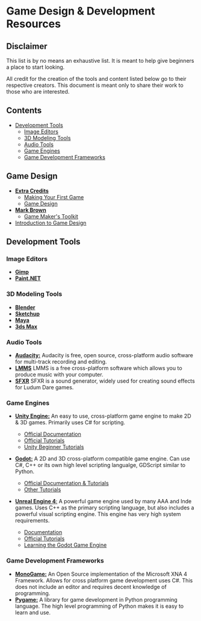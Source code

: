 # Game Design & Development Resources

## Disclaimer

This list is by no means an exhaustive list. It is meant to help give beginners a place to start looking.

All credit for the creation of the tools and content listed below go to their respective creators. This document is meant only to share their work to those who are interested.
## Contents
* [Development Tools](#development-tools)
    + [Image Editors](#image-editors)
    + [3D Modeling Tools](#3d-modeling-tools)
    + [Audio Tools](#audio-tools)
    + [Game Engines](#game-engines)
    + [Game Development Frameworks](#game-development-frameworks)

## Game Design
* [**Extra Credits**](https://www.youtube.com/channel/UCCODtTcd5M1JavPCOr_Uydg)
  * [Making Your First Game](https://www.youtube.com/watch?v=z06QR-tz1_o&list=PLhyKYa0YJ_5C6QC36h5eApOyXtx98ehGi)
  * [Game Design](https://www.youtube.com/watch?v=e31OSVZF77w&list=PLhyKYa0YJ_5BkTruCmaBBZ8z6cP9KzPiX&index=2)
* [**Mark Brown**](https://www.youtube.com/channel/UCqJ-Xo29CKyLTjn6z2XwYAw)
  * [Game Maker's Toolkit](https://www.youtube.com/playlist?list=PLc38fcMFcV_s7Lf6xbeRfWYRt7-Vmi_X9)
* [Introduction to Game Design](https://www.coursera.org/learn/game-design)

## Development Tools

### Image Editors
* [**Gimp**](https://www.gimp.org/)
* [**Paint.NET**](https://www.getpaint.net/)

### 3D Modeling Tools

* [**Blender**](https://www.blender.org/)
* [**Sketchup**](https://www.sketchup.com/products/sketchup-free)
* [**Maya**](https://www.autodesk.com/education/free-software/maya)
* [**3ds Max**](https://www.autodesk.com/education/free-software/3ds-max)

### Audio Tools
* [**Audacity:**](http://www.audacityteam.org/)
Audacity is free, open source, cross-platform audio software for multi-track recording and editing.
* [**LMMS**](http://lmms.sourceforge.net/)
LMMS is a free cross-platform software which allows you to produce music with your computer.
* [**SFXR**](http://www.drpetter.se/project_sfxr.html)
SFXR is a sound generator, widely used for creating sound effects for Ludum Dare games.

### Game Engines
* [**Unity Engine:**](https://unity3d.com)
An easy to use, cross-platform game engine to make 2D & 3D games. Primarily uses C# for scripting.
  * [Official Documentation](https://docs.unity3d.com/Manual/index.html)
  * [Official Tutorials](https://unity3d.com/learn/tutorials)
  * [Unity Beginner Tutorials](https://www.youtube.com/watch?v=IlKaB1etrik&list=PLPV2KyIb3jR5QFsefuO2RlAgWEz6EvVi6&index=2)

* [**Godot:**](https://godotengine.org/)
A 2D and 3D cross-platform compatible game engine. Can use C#, C++ or its own high level scripting langualge, GDScript similar to Python.
  * [Official Documentation & Tutorials](http://docs.godotengine.org/en/3.0/index.html)
  * [Other Tutorials](https://www.youtube.com/watch?v=gHA4M2cqWb0&list=PLsk-HSGFjnaFISfGRTXxp65FXOa9UkYc5)
* [**Unreal Engine 4**:](https://www.unrealengine.com/en-US/what-is-unreal-engine-4)
A powerful game engine used by many AAA and Inde games. Uses C++ as the primary scripting language, but also includes a powerful visual scripting engine. This engine has very high system requirements.
  * [Documentation](https://docs.unrealengine.com/en-us/)
  * [Official Tutorials](https://docs.unrealengine.com/en-us/Videos)
  * [Learning the Godot Game Engine](https://www.youtube.com/watch?v=1M3S3eiJK5I&list=PLL0cLF8gjBpqDdMoeid6Vl5roMl6xJQGC)


### Game Development Frameworks
* [**MonoGame:**](http://www.monogame.net)
An Open Source implementation of the Microsoft XNA 4 Framework. Allows for cross platform game development uses C#. This does not include an editor and requires decent knowledge of programming.
* [**Pygame:**](https://www.pygame.org)
A library for game development in Python programming language. The high level programming of Python makes it is easy to learn and use.


